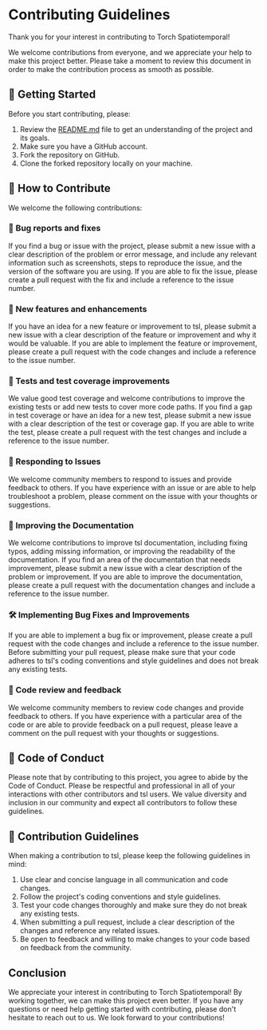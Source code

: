 # Contributing Guidelines

Thank you for your interest in contributing to Torch Spatiotemporal!

We welcome contributions from everyone, and we appreciate your help to make this project better. Please take a moment to review this document in order to make the contribution process as smooth as possible.

## 🚀 Getting Started

Before you start contributing, please:

1. Review the [README.md](https://github.com/TorchSpatiotemporal/tsl/blob/main/README.md) file to get an understanding of the project and its goals.
2. Make sure you have a GitHub account.
3. Fork the repository on GitHub.
4. Clone the forked repository locally on your machine.

## 🤝 How to Contribute
We welcome the following contributions:

### 🐛 Bug reports and fixes
If you find a bug or issue with the project, please submit a new issue with a clear description of the problem or error message, and include any relevant information such as screenshots, steps to reproduce the issue, and the version of the software you are using. If you are able to fix the issue, please create a pull request with the fix and include a reference to the issue number.

### 🚀 New features and enhancements
If you have an idea for a new feature or improvement to tsl, please submit a new issue with a clear description of the feature or improvement and why it would be valuable. If you are able to implement the feature or improvement, please create a pull request with the code changes and include a reference to the issue number.

### 🧪 Tests and test coverage improvements
We value good test coverage and welcome contributions to improve the existing tests or add new tests to cover more code paths. If you find a gap in test coverage or have an idea for a new test, please submit a new issue with a clear description of the test or coverage gap. If you are able to write the test, please create a pull request with the test changes and include a reference to the issue number.

### 🤝 Responding to Issues
We welcome community members to respond to issues and provide feedback to others. If you have experience with an issue or are able to help troubleshoot a problem, please comment on the issue with your thoughts or suggestions.

### 📝 Improving the Documentation
We welcome contributions to improve tsl documentation, including fixing typos, adding missing information, or improving the readability of the documentation. If you find an area of the documentation that needs improvement, please submit a new issue with a clear description of the problem or improvement. If you are able to improve the documentation, please create a pull request with the documentation changes and include a reference to the issue number.

### 🛠 Implementing Bug Fixes and Improvements
If you are able to implement a bug fix or improvement, please create a pull request with the code changes and include a reference to the issue number. Before submitting your pull request, please make sure that your code adheres to tsl's coding conventions and style guidelines and does not break any existing tests.

### 🤔 Code review and feedback
We welcome community members to review code changes and provide feedback to others. If you have experience with a particular area of the code or are able to provide feedback on a pull request, please leave a comment on the pull request with your thoughts or suggestions.

## 📜 Code of Conduct
Please note that by contributing to this project, you agree to abide by the Code of Conduct. Please be respectful and professional in all of your interactions with other contributors and tsl users. We value diversity and inclusion in our community and expect all contributors to follow these guidelines.

## 📝 Contribution Guidelines
When making a contribution to tsl, please keep the following guidelines in mind:

1. Use clear and concise language in all communication and code changes.
2. Follow the project's coding conventions and style guidelines.
3. Test your code changes thoroughly and make sure they do not break any existing tests.
4. When submitting a pull request, include a clear description of the changes and reference any related issues.
5. Be open to feedback and willing to make changes to your code based on feedback from the community.

## Conclusion
We appreciate your interest in contributing to Torch Spatiotemporal! By working together, we can make this project even better. If you have any questions or need help getting started with contributing, please don't hesitate to reach out to us. We look forward to your contributions!